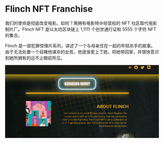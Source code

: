 # Flinch NFT Franchise

我们的使命是彻底改变电影。如何？用拥有电影特许经营权的 NFT 社区取代电影制片厂。Flinch NFT 是以太坊区块链上 1,1111 个创世通行证和 5555 个字符 NFT 的集合。

Flinch 是一部犯罪惊悚片系列，讲述了一个与母亲住在一起的年轻杀手的故事。由于无法处置一个目睹他谋杀的女孩，他逐渐爱上了她，将她带回家，并很快意识到她所拥有的远不止眼前所见。

![nft](5123231223_new.png)
